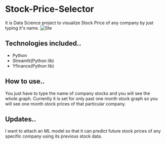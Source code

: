 # Stock-Price-Selector
It is Data Science project to visualize Stock Price of any company by just typing it's name.
![Ste](https://user-images.githubusercontent.com/40575397/104123037-b732cd80-536e-11eb-801c-47a347dfe597.PNG)

## Technologies included..
- Python
- Streamlit(Python lib)
- Yfinance(Python lib)

## How to use..
You just have to type the name of company stocks and you will see the whole graph. Currently it is set for only past one month stock graph so you will see one month stock prices of that particular company.

## Updates..
I want to attach an ML model so that it can predict future stock prices of any specific company using its previous stock data.
